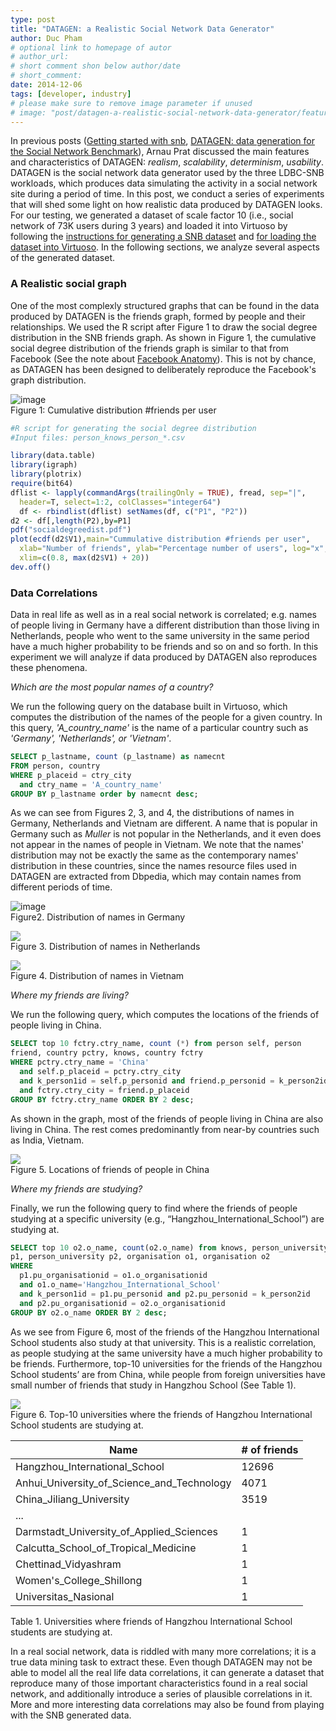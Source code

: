 ```yaml
---
type: post
title: "DATAGEN: a Realistic Social Network Data Generator"
author: Duc Pham
# optional link to homepage of autor
# author_url: 
# short comment shon below author/date
# short_comment:
date: 2014-12-06
tags: [developer, industry]
# please make sure to remove image parameter if unused
# image: "post/datagen-a-realistic-social-network-data-generator/featured.png" 
---
```


In previous posts
([Getting started with snb](../getting-started-with-snb),
[DATAGEN: data generation for the Social Network Benchmark](../datagen-data-generation-for-the-social-network-benchmark)), Arnau Prat discussed
the main features and characteristics of DATAGEN: *realism*,
*scalability*, *determinism*, *usability*. DATAGEN is the social network
data generator used by the three LDBC-SNB workloads, which produces data
simulating the activity in a social network site during a period of
time. In this post, we conduct a series of experiments that will shed
some light on how realistic data produced by DATAGEN looks. For our
testing, we generated a dataset of scale factor 10 (i.e., social network
of 73K users during 3 years) and loaded it into Virtuoso by following
the [instructions for generating a SNB dataset](https://github.com/ldbc/ldbc_snb_datagen) and
[for loading the dataset into Virtuoso](https://github.com/ldbc/ldbc_snb_implementations/tree/master/interactive/virtuoso). In the following sections, we
analyze several aspects of the generated dataset.

### A Realistic social graph

One of the most complexly structured graphs that can be found in the
data produced by DATAGEN is the friends graph, formed by people and
their _<knows>_ relationships. We used the R script after Figure 1 to
draw the social degree distribution in the SNB friends graph. As shown
in Figure 1, the cumulative social degree distribution of the friends
graph is similar to that from Facebook (See the note about [Facebook Anatomy](https://www.facebook.com/notes/facebook-data-team/anatomy-of-facebook/10150388519243859)). This is not by chance, as DATAGEN has been designed to
deliberately reproduce the Facebook's graph distribution.

![image](Cumulative-distribution.png) \
Figure 1: Cumulative distribution #friends per user

```r
#R script for generating the social degree distribution 
#Input files: person_knows_person_*.csv

library(data.table)
library(igraph)
library(plotrix)
require(bit64)
dflist <- lapply(commandArgs(trailingOnly = TRUE), fread, sep="|",
  header=T, select=1:2, colClasses="integer64")
  df <- rbindlist(dflist) setNames(df, c("P1", "P2"))
d2 <- df[,length(P2),by=P1]
pdf("socialdegreedist.pdf")
plot(ecdf(d2$V1),main="Cummulative distribution #friends per user",
  xlab="Number of friends", ylab="Percentage number of users", log="x",
  xlim=c(0.8, max(d2$V1) + 20))
dev.off()
```

 

### Data Correlations

Data in real life as well as in a real social network is correlated;
e.g. names of people living in Germany have a different distribution
than those living in Netherlands, people who went to the same university
in the same period have a much higher probability to be friends and so
on and so forth. In this experiment we will analyze if data produced by
DATAGEN also reproduces these phenomena.

_Which are the most popular names of a country?_

We run the following query on the database built in Virtuoso, which
computes the distribution of the names of the people for a given
country. In this query, _'A_country_name'_ is the name of a particular
country such as  _'Germany', 'Netherlands', or 'Vietnam'_.

```sql
SELECT p_lastname, count (p_lastname) as namecnt 
FROM person, country 
WHERE p_placeid = ctry_city   
  and ctry_name = 'A_country_name' 
GROUP BY p_lastname order by namecnt desc;
```

As we can see from Figures 2, 3, and 4, the distributions of names in
Germany, Netherlands and Vietnam are different. A name that is popular
in Germany such as _Muller_ is not popular in the Netherlands, and it
even does not appear in the names of people in Vietnam.  We note that
the names' distribution may not be exactly the same as the contemporary
names' distribution in these countries, since the names resource files
used in DATAGEN are extracted from Dbpedia, which may contain names from
different periods of time.

![image](distribution-germany.png) \
Figure2. Distribution of names in Germany

![](distribution-netherlands.png) \
Figure 3. Distribution of names in Netherlands

![](distribution-vietnam.png) \
Figure 4. Distribution of names in Vietnam

_Where my friends are living?_

We run the following query, which computes the locations of the friends
of people living in China.

```sql
SELECT top 10 fctry.ctry_name, count (*) from person self, person
friend, country pctry, knows, country fctry 
WHERE pctry.ctry_name = 'China' 
  and self.p_placeid = pctry.ctry_city 
  and k_person1id = self.p_personid and friend.p_personid = k_person2id 
  and fctry.ctry_city = friend.p_placeid 
GROUP BY fctry.ctry_name ORDER BY 2 desc;    
```

As shown in the graph, most of the friends of people living in China are
also living in China. The rest comes predominantly from near-by
countries such as India, Vietnam.

![](chinese-friends.png) \
Figure 5. Locations of friends of people in China

_Where my friends are studying?_

Finally, we run the following query to find where the friends of people
studying at a specific university (e.g.,
“Hangzhou_International_School”) are studying at.

```sql
SELECT top 10 o2.o_name, count(o2.o_name) from knows, person_university
p1, person_university p2, organisation o1, organisation o2 
WHERE 
  p1.pu_organisationid = o1.o_organisationid 
  and o1.o_name='Hangzhou_International_School' 
  and k_person1id = p1.pu_personid and p2.pu_personid = k_person2id 
  and p2.pu_organisationid = o2.o_organisationid 
GROUP BY o2.o_name ORDER BY 2 desc;
```

As we see from Figure 6, most of the friends of the Hangzhou
International School students also study at that university. This is a
realistic correlation, as people studying at the same university have a
much higher probability to be friends. Furthermore, top-10 universities
for the friends of the Hangzhou School students’ are from China, while
people from foreign universities have small number of friends that study
in Hangzhou School (See Table 1).  

![](friends-international-school.png) \
Figure 6. Top-10 universities where the friends of Hangzhou
International School students are studying at.

| Name                                       | # of friends | 
|--------------------------------------------|--------------| 
| Hangzhou_International_School              | 12696        | 
| Anhui_University_of_Science_and_Technology | 4071         | 
| China_Jiliang_University                   | 3519         | 
| ...                                        |              | 
| Darmstadt_University_of_Applied_Sciences   | 1            | 
| Calcutta_School_of_Tropical_Medicine       | 1            | 
| Chettinad_Vidyashram                       | 1            | 
| Women's_College_Shillong                   | 1            | 
| Universitas_Nasional                       | 1            | 

Table 1. Universities where friends of Hangzhou International School
students are studying at.

In a real social network, data is riddled with many more correlations;
it is a true data mining task to extract these.  Even though DATAGEN may
not be able to model all the real life data correlations, it can
generate a dataset that reproduce many of those important
characteristics found in a real social network, and additionally
introduce a series of plausible correlations in it. More and more
interesting data correlations may also be found from playing with the
SNB generated data.
